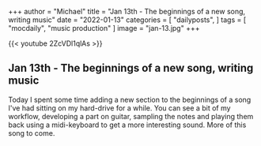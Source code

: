 +++
author = "Michael"
title = "Jan 13th - The beginnings of a new song, writing music"
date = "2022-01-13"
categories = [
  "dailyposts",
]
tags = [
  "mocdaily",
  "music production"
]
image = "jan-13.jpg"
+++

{{< youtube 2ZcVDl1qlAs >}}

## Jan 13th - The beginnings of a new song, writing music 
Today I spent some time adding a new section to the beginnings of a song I've had sitting on my hard-drive for a while. You can see a bit of my workflow, developing a part on guitar, sampling the notes and playing them back using a midi-keyboard to get a more interesting sound. More of this song to come.
